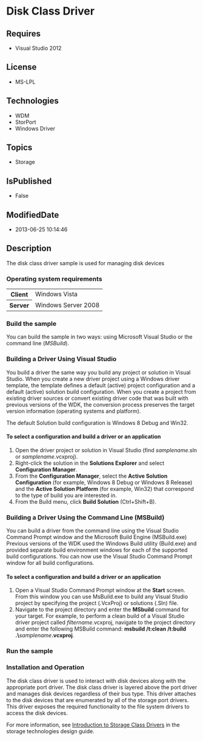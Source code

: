 # Disk Class Driver
## Requires
* Visual Studio 2012
## License
* MS-LPL
## Technologies
* WDM
* StorPort
* Windows Driver
## Topics
* Storage
## IsPublished
* False
## ModifiedDate
* 2013-06-25 10:14:46
## Description

<div id="mainSection">
<p>The disk class driver sample is used for managing disk devices </p>
<h3>Operating system requirements</h3>
<table>
<tbody>
<tr>
<th>Client</th>
<td><dt>Windows&nbsp;Vista </dt></td>
</tr>
<tr>
<th>Server</th>
<td><dt>Windows Server&nbsp;2008 </dt></td>
</tr>
</tbody>
</table>
<h3>Build the sample</h3>
<p>You can build the sample in two ways: using Microsoft Visual Studio or the command line (<i>MSBuild</i>).</p>
<h3><a id="Building_a_Driver_Using_Visual_Studio"></a><a id="building_a_driver_using_visual_studio"></a><a id="BUILDING_A_DRIVER_USING_VISUAL_STUDIO"></a>Building a Driver Using Visual Studio</h3>
<p>You build a driver the same way you build any project or solution in Visual Studio. When you create a new driver project using a Windows driver template, the template defines a default (active) project configuration and a default (active) solution build
 configuration. When you create a project from existing driver sources or convert existing driver code that was built with previous versions of the WDK, the conversion process preserves the target version information (operating systems and platform).</p>
<p>The default Solution build configuration is Windows&nbsp;8 Debug and Win32.</p>
<h4><a id="To_select_a_configuration_and_build_a_driver_or_an_application"></a><a id="to_select_a_configuration_and_build_a_driver_or_an_application"></a><a id="TO_SELECT_A_CONFIGURATION_AND_BUILD_A_DRIVER_OR_AN_APPLICATION"></a>To select a configuration
 and build a driver or an application</h4>
<ol>
<li>Open the driver project or solution in Visual Studio (find <i>samplename</i>.sln or
<i>samplename</i>.vcxproj). </li><li>Right-click the solution in the <b>Solutions Explorer</b> and select <b>Configuration Manager</b>.
</li><li>From the <b>Configuration Manager</b>, select the <b>Active Solution Configuration</b> (for example, Windows&nbsp;8 Debug or Windows&nbsp;8 Release) and the
<b>Active Solution Platform</b> (for example, Win32) that correspond to the type of build you are interested in.
</li><li>From the Build menu, click <b>Build Solution</b> (Ctrl&#43;Shift&#43;B). </li></ol>
<h3><a id="Building_a_Driver_Using_the_Command_Line__MSBuild_"></a><a id="building_a_driver_using_the_command_line__msbuild_"></a><a id="BUILDING_A_DRIVER_USING_THE_COMMAND_LINE__MSBUILD_"></a>Building a Driver Using the Command Line (MSBuild)</h3>
<p>You can build a driver from the command line using the Visual Studio Command Prompt window and the Microsoft Build Engine (MSBuild.exe) Previous versions of the WDK used the Windows Build utility (Build.exe) and provided separate build environment windows
 for each of the supported build configurations. You can now use the Visual Studio Command Prompt window for all build configurations.</p>
<h4><a id="To_select_a_configuration_and_build_a_driver_or_an_application"></a><a id="to_select_a_configuration_and_build_a_driver_or_an_application"></a><a id="TO_SELECT_A_CONFIGURATION_AND_BUILD_A_DRIVER_OR_AN_APPLICATION"></a>To select a configuration
 and build a driver or an application</h4>
<ol>
<li>Open a Visual Studio Command Prompt window at the <b>Start</b> screen. From this window you can use MsBuild.exe to build any Visual Studio project by specifying the project (.VcxProj) or solutions (.Sln) file.
</li><li>Navigate to the project directory and enter the <b>MSbuild</b> command for your target. For example, to perform a clean build of a Visual Studio driver project called
<i>filtername</i>.vcxproj, navigate to the project directory and enter the following MSBuild command:
<b>msbuild /t:clean /t:build .\</b><i>samplename</i><b>.vcxproj</b>. </li></ol>
<h3>Run the sample</h3>
<h3><a id="Installation_and_Operation"></a><a id="installation_and_operation"></a><a id="INSTALLATION_AND_OPERATION"></a>Installation and Operation</h3>
<p>The disk class driver is used to interact with disk devices along with the appropriate port driver. The disk class driver is layered above the port driver and manages disk devices regardless of their bus type. This driver attaches to the disk devices that
 are enumerated by all of the storage port drivers. This driver exposes the required functionality to the file system drivers to access the disk devices.</p>
<p>For more information, see <a href="http://msdn.microsoft.com/en-us/library/windows/hardware/ff559215">
Introduction to Storage Class Drivers</a> in the storage technologies design guide.</p>
</div>
